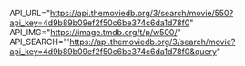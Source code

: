 API_URL="https://api.themoviedb.org/3/search/movie/550?api_key=4d9b89b09ef2f50c6be374c6da1d78f0"
API_IMG="https://image.tmdb.org/t/p/w500/"
API_SEARCH="'https://api.themoviedb.org/3/search/movie?api_key=4d9b89b09ef2f50c6be374c6da1d78f0&query"